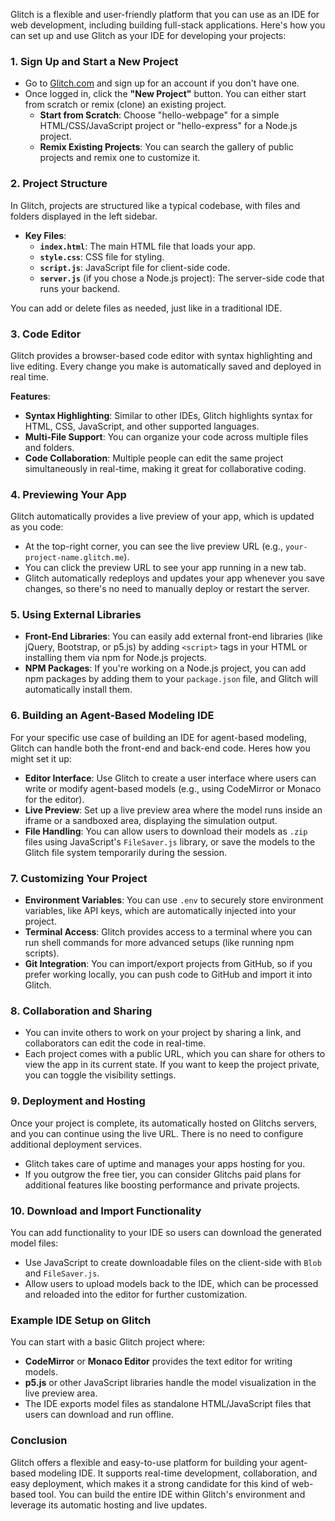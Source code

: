 Glitch is a flexible and user-friendly platform that you can use as an IDE for web development, including building full-stack applications. Here's how you can set up and use Glitch as your IDE for developing your projects:

### 1. **Sign Up and Start a New Project**
   - Go to [Glitch.com](https://glitch.com/) and sign up for an account if you don't have one.
   - Once logged in, click the **"New Project"** button. You can either start from scratch or remix (clone) an existing project.
     - **Start from Scratch**: Choose "hello-webpage" for a simple HTML/CSS/JavaScript project or "hello-express" for a Node.js project.
     - **Remix Existing Projects**: You can search the gallery of public projects and remix one to customize it.

### 2. **Project Structure**
   In Glitch, projects are structured like a typical codebase, with files and folders displayed in the left sidebar.

   - **Key Files**:
     - **`index.html`**: The main HTML file that loads your app.
     - **`style.css`**: CSS file for styling.
     - **`script.js`**: JavaScript file for client-side code.
     - **`server.js`** (if you chose a Node.js project): The server-side code that runs your backend.
   
   You can add or delete files as needed, just like in a traditional IDE.

### 3. **Code Editor**
   Glitch provides a browser-based code editor with syntax highlighting and live editing. Every change you make is automatically saved and deployed in real time.

   **Features**:
   - **Syntax Highlighting**: Similar to other IDEs, Glitch highlights syntax for HTML, CSS, JavaScript, and other supported languages.
   - **Multi-File Support**: You can organize your code across multiple files and folders.
   - **Code Collaboration**: Multiple people can edit the same project simultaneously in real-time, making it great for collaborative coding.

### 4. **Previewing Your App**
   Glitch automatically provides a live preview of your app, which is updated as you code:
   - At the top-right corner, you can see the live preview URL (e.g., `your-project-name.glitch.me`).
   - You can click the preview URL to see your app running in a new tab.
   - Glitch automatically redeploys and updates your app whenever you save changes, so there's no need to manually deploy or restart the server.

### 5. **Using External Libraries**
   - **Front-End Libraries**: You can easily add external front-end libraries (like jQuery, Bootstrap, or p5.js) by adding `<script>` tags in your HTML or installing them via npm for Node.js projects.
   - **NPM Packages**: If you're working on a Node.js project, you can add npm packages by adding them to your `package.json` file, and Glitch will automatically install them.

### 6. **Building an Agent-Based Modeling IDE**
   For your specific use case of building an IDE for agent-based modeling, Glitch can handle both the front-end and back-end code. Heres how you might set it up:

   - **Editor Interface**: Use Glitch to create a user interface where users can write or modify agent-based models (e.g., using CodeMirror or Monaco for the editor).
   - **Live Preview**: Set up a live preview area where the model runs inside an iframe or a sandboxed area, displaying the simulation output.
   - **File Handling**: You can allow users to download their models as `.zip` files using JavaScript's `FileSaver.js` library, or save the models to the Glitch file system temporarily during the session.

### 7. **Customizing Your Project**
   - **Environment Variables**: You can use `.env` to securely store environment variables, like API keys, which are automatically injected into your project.
   - **Terminal Access**: Glitch provides access to a terminal where you can run shell commands for more advanced setups (like running npm scripts).
   - **Git Integration**: You can import/export projects from GitHub, so if you prefer working locally, you can push code to GitHub and import it into Glitch.

### 8. **Collaboration and Sharing**
   - You can invite others to work on your project by sharing a link, and collaborators can edit the code in real-time.
   - Each project comes with a public URL, which you can share for others to view the app in its current state. If you want to keep the project private, you can toggle the visibility settings.

### 9. **Deployment and Hosting**
   Once your project is complete, its automatically hosted on Glitchs servers, and you can continue using the live URL. There is no need to configure additional deployment services.

   - Glitch takes care of uptime and manages your apps hosting for you.
   - If you outgrow the free tier, you can consider Glitchs paid plans for additional features like boosting performance and private projects.

### 10. **Download and Import Functionality**
   You can add functionality to your IDE so users can download the generated model files:
   - Use JavaScript to create downloadable files on the client-side with `Blob` and `FileSaver.js`.
   - Allow users to upload models back to the IDE, which can be processed and reloaded into the editor for further customization.

### Example IDE Setup on Glitch
You can start with a basic Glitch project where:
- **CodeMirror** or **Monaco Editor** provides the text editor for writing models.
- **p5.js** or other JavaScript libraries handle the model visualization in the live preview area.
- The IDE exports model files as standalone HTML/JavaScript files that users can download and run offline.

### Conclusion
Glitch offers a flexible and easy-to-use platform for building your agent-based modeling IDE. It supports real-time development, collaboration, and easy deployment, which makes it a strong candidate for this kind of web-based tool. You can build the entire IDE within Glitch's environment and leverage its automatic hosting and live updates.